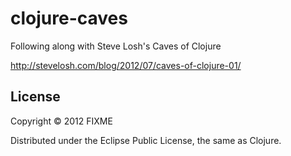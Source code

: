 # clojure-caves

Following along with Steve Losh's Caves of Clojure

http://stevelosh.com/blog/2012/07/caves-of-clojure-01/

## License

Copyright © 2012 FIXME

Distributed under the Eclipse Public License, the same as Clojure.
